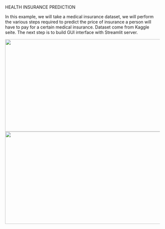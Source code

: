 HEALTH INSURANCE PREDICTION

In this example, we will take a medical insurance dataset, we will perform the various steps required to predict the price of insurance a person will have to pay for a certain medical insurance. Dataset come from  Kaggle seite. 
The next step is to build GUI interface with Streamlit server.


<img src="https://github.com/proteus21/REGRESSION--CLASSIFICATION/blob/main/3_Health%20_insurance_predict/Source/Insurance_1.JPG?raw=true" width="600" height ="300">

<img src="https://github.com/proteus21/REGRESSION--CLASSIFICATION/blob/main/3_Health%20_insurance_predict/Source/Insurance_2.JPG?raw=true" width="600" height ="300">

